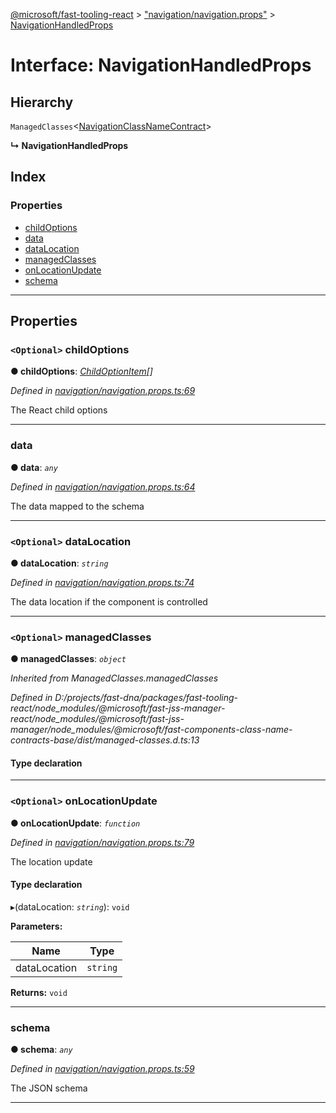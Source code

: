 [@microsoft/fast-tooling-react](../README.md) > ["navigation/navigation.props"](../modules/_navigation_navigation_props_.md) > [NavigationHandledProps](../interfaces/_navigation_navigation_props_.navigationhandledprops.md)

# Interface: NavigationHandledProps

## Hierarchy

 `ManagedClasses`<[NavigationClassNameContract](_navigation_navigation_style_.navigationclassnamecontract.md)>

**↳ NavigationHandledProps**

## Index

### Properties

* [childOptions](_navigation_navigation_props_.navigationhandledprops.md#childoptions)
* [data](_navigation_navigation_props_.navigationhandledprops.md#data)
* [dataLocation](_navigation_navigation_props_.navigationhandledprops.md#datalocation)
* [managedClasses](_navigation_navigation_props_.navigationhandledprops.md#managedclasses)
* [onLocationUpdate](_navigation_navigation_props_.navigationhandledprops.md#onlocationupdate)
* [schema](_navigation_navigation_props_.navigationhandledprops.md#schema)

---

## Properties

<a id="childoptions"></a>

### `<Optional>` childOptions

**● childOptions**: *[ChildOptionItem](_data_utilities_types_.childoptionitem.md)[]*

*Defined in [navigation/navigation.props.ts:69](https://github.com/Microsoft/fast-dna/blob/164dd3ca/packages/fast-tooling-react/src/navigation/navigation.props.ts#L69)*

The React child options

___
<a id="data"></a>

###  data

**● data**: *`any`*

*Defined in [navigation/navigation.props.ts:64](https://github.com/Microsoft/fast-dna/blob/164dd3ca/packages/fast-tooling-react/src/navigation/navigation.props.ts#L64)*

The data mapped to the schema

___
<a id="datalocation"></a>

### `<Optional>` dataLocation

**● dataLocation**: *`string`*

*Defined in [navigation/navigation.props.ts:74](https://github.com/Microsoft/fast-dna/blob/164dd3ca/packages/fast-tooling-react/src/navigation/navigation.props.ts#L74)*

The data location if the component is controlled

___
<a id="managedclasses"></a>

### `<Optional>` managedClasses

**● managedClasses**: *`object`*

*Inherited from ManagedClasses.managedClasses*

*Defined in D:/projects/fast-dna/packages/fast-tooling-react/node_modules/@microsoft/fast-jss-manager-react/node_modules/@microsoft/fast-jss-manager/node_modules/@microsoft/fast-components-class-name-contracts-base/dist/managed-classes.d.ts:13*

#### Type declaration

___
<a id="onlocationupdate"></a>

### `<Optional>` onLocationUpdate

**● onLocationUpdate**: *`function`*

*Defined in [navigation/navigation.props.ts:79](https://github.com/Microsoft/fast-dna/blob/164dd3ca/packages/fast-tooling-react/src/navigation/navigation.props.ts#L79)*

The location update

#### Type declaration
▸(dataLocation: *`string`*): `void`

**Parameters:**

| Name | Type |
| ------ | ------ |
| dataLocation | `string` |

**Returns:** `void`

___
<a id="schema"></a>

###  schema

**● schema**: *`any`*

*Defined in [navigation/navigation.props.ts:59](https://github.com/Microsoft/fast-dna/blob/164dd3ca/packages/fast-tooling-react/src/navigation/navigation.props.ts#L59)*

The JSON schema

___

